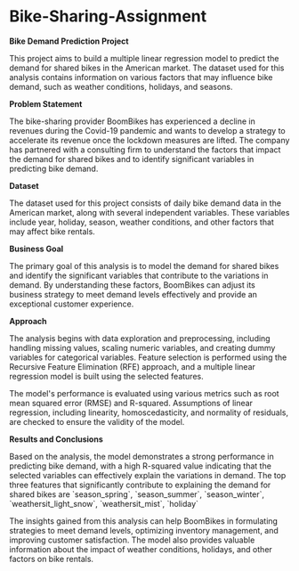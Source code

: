 # Bike-Sharing-Assignment
**Bike Demand Prediction Project**

This project aims to build a multiple linear regression model to predict
the demand for shared bikes in the American market. The dataset used for
this analysis contains information on various factors that may influence
bike demand, such as weather conditions, holidays, and seasons.

**Problem Statement**

The bike-sharing provider BoomBikes has experienced a decline in
revenues during the Covid-19 pandemic and wants to develop a strategy to
accelerate its revenue once the lockdown measures are lifted. The
company has partnered with a consulting firm to understand the factors
that impact the demand for shared bikes and to identify significant
variables in predicting bike demand.

**Dataset**

The dataset used for this project consists of daily bike demand data in
the American market, along with several independent variables. These
variables include year, holiday, season, weather conditions, and other
factors that may affect bike rentals.

**Business Goal**

The primary goal of this analysis is to model the demand for shared
bikes and identify the significant variables that contribute to the
variations in demand. By understanding these factors, BoomBikes can
adjust its business strategy to meet demand levels effectively and
provide an exceptional customer experience.

**Approach**

The analysis begins with data exploration and preprocessing, including
handling missing values, scaling numeric variables, and creating dummy
variables for categorical variables. Feature selection is performed
using the Recursive Feature Elimination (RFE) approach, and a multiple
linear regression model is built using the selected features.

The model\'s performance is evaluated using various metrics such as root
mean squared error (RMSE) and R-squared. Assumptions of linear
regression, including linearity, homoscedasticity, and normality of
residuals, are checked to ensure the validity of the model.

**Results and Conclusions**

Based on the analysis, the model demonstrates a strong performance in
predicting bike demand, with a high R-squared value indicating that the
selected variables can effectively explain the variations in demand. The
top three features that significantly contribute to explaining the
demand for shared bikes are \`season_spring\`, \`season_summer\`,
\`season_winter\`, \`weathersit_light_snow\`, \`weathersit_mist\`,
\`holiday\`

The insights gained from this analysis can help BoomBikes in formulating
strategies to meet demand levels, optimizing inventory management, and
improving customer satisfaction. The model also provides valuable
information about the impact of weather conditions, holidays, and other
factors on bike rentals.
